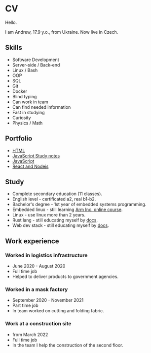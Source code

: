 # CV

Hello.

I am Andrew, 
17.9 y.o., from Ukraine. 
Now live in Czech.


## Skills

- Software Development
- Server-side / Back-end
- Linux / Bash 
- OOP
- SQL
- Git
- Docker
- Blind typing
- Can work in team
- Can find needed information
- Fast in studying
- Curiosity 
- Physics / Math 

## Portfolio

- [HTML](https://wewrgegtyj.github.io/web/1_html/3_letter/index.html)
- [JavaScript Study notes](https://wewrgegtyj.github.io/web/3_js/0_study_notes/index.html)
- [JavaScript](https://wewrgegtyj.github.io/web/3_js/2_silly_story_generator/index.html)
- [React and Nodejs](https://github.com/wewrgegtyj/api_react_app)

## Study

- Complete secondary education (11 classes).
- English level - certificated a2, real b1-b2.
- Bachelor's degree - 1st year of embedded systems programming.
- Embedded linux - still learning [Arm Inc. online course](https://www.arm.com/resources/education/online-courses/embedded-linux).
- Linux - use linux more than 2 years.
- Rust lang - still educating myself by [docs](https://doc.rust-lang.org/book/).
- Web dev stack - still educating myself by [docs](https://developer.mozilla.org/en-US/).


## Work experience

### Worked in logistics infrastructure

- June 2020 - August 2020
- Full time job
- Helped to deliver products to government agencies.

### Worked in a mask factory

- September 2020 - November 2021
- Part time job
- In team worked on cutting and folding fabric.


### Work at a construction site

- from March 2022
- Full time job
- In the team I help the construction of the second floor.
